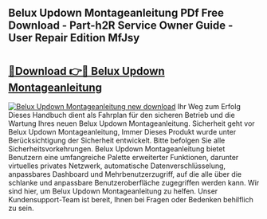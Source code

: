 ## Belux Updown Montageanleitung PDf Free Download - Part-h2R Service Owner Guide - User Repair Edition MfJsy

# <h2><a href="http://df7cccb.blite.top/?on=Belux+Updown+Montageanleitung">🔗Download 👉🔴 Belux Updown Montageanleitung</a></h2>

[![Belux Updown Montageanleitung new download](https://i.imgur.com/lujVjoI.png)](http://df7cccb.blite.top/?on=Belux+Updown+Montageanleitung)
Ihr Weg zum Erfolg Dieses Handbuch dient als Fahrplan für den sicheren Betrieb und die Wartung Ihres neuen Belux Updown Montageanleitung. Sicherheit geht vor Belux Updown Montageanleitung, Immer Dieses Produkt wurde unter Berücksichtigung der Sicherheit entwickelt. Bitte befolgen Sie alle Sicherheitsvorkehrungen. Belux Updown Montageanleitung bietet Benutzern eine umfangreiche Palette erweiterter Funktionen, darunter virtuelles privates Netzwerk, automatische Datenverschlüsselung, anpassbares Dashboard und Mehrbenutzerzugriff, auf die alle über die schlanke und anpassbare Benutzeroberfläche zugegriffen werden kann. Wir sind hier, um Belux Updown Montageanleitung zu helfen. Unser Kundensupport-Team ist bereit, Ihnen bei Fragen oder Bedenken behilflich zu sein.
